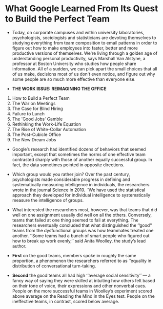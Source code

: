 # What Google Learned From Its Quest to Build the Perfect Team

- Today, on corporate campuses and within university laboratories, psychologists, sociologists and statisticians are devoting 
  themselves to studying everything from team composition to email patterns in order to figure out how to make employees into
  faster, better and more productive versions of themselves. We're living through a golden age of understanding personal 
  productivity, says Marshall Van Alstyne, a professor at Boston University who studies how people share information. 
  All of a sudden, we can pick apart the small choices that all of us make, decisions most of us don't even notice, and 
  figure out why some people are so much more effective than everyone else.

- **THE WORK ISSUE: REIMAGINING THE OFFICE**

1. How to Build a Perfect Team
2. The War on Meetings
3. The Case for Blind Hiring
4. Failure to Lunch
5. The 'Good Jobs' Gamble
6. Rethinking the Work-Life Equation
7. The Rise of White-Collar Automation
8. The Post-Cubicle Office
9. The New Dream Jobs

- Google’s research had identified dozens of behaviors that seemed important, except that sometimes the norms of one effective
  team contrasted sharply with those of another equally successful group. In fact, the data sometimes pointed in opposite directions. 

- Which group would you rather join? Over the past century, psychologists made considerable progress in defining and systematically 
  measuring intelligence in individuals, the researchers wrote in the journal Science in 2010. ‘‘We have used the statistical approach 
  they developed for individual intelligence to systematically measure the intelligence of groups.

- What interested the researchers most, however, was that teams that did well on one assignment usually did well on all the others.
  Conversely, teams that failed at one thing seemed to fail at everything. The researchers eventually concluded that what distinguished 
  the ‘‘good’’ teams from the dysfunctional groups was how teammates treated one another. ‘‘Some teams had a bunch of smart people who 
  figured out how to break up work evenly,’’ said Anita Woolley, the study’s lead author.

- **First** on the good teams, members spoke in roughly the same proportion, a phenomenon the researchers referred to as ‘‘equality in 
  distribution of conversational turn-taking.

- **Second** the good teams all had high ‘‘average social sensitivity’’ — a fancy way of saying they were skilled at intuiting how others 
 felt based on their tone of voice, their expressions and other nonverbal cues. People on the more successful teams in Woolley’s experiment 
 scored above average on the Reading the Mind in the Eyes test. People on the ineffective teams, in contrast, scored below average.

